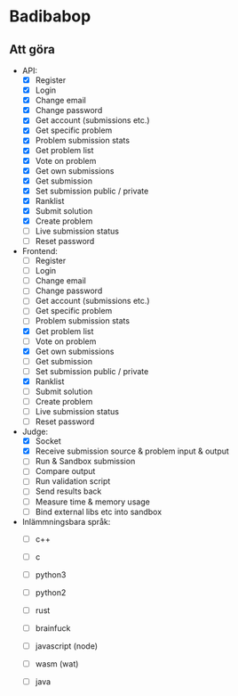 # Badibabop

## Att göra

* API:
  - [x] Register
  - [x] Login
  - [x] Change email
  - [x] Change password
  - [x] Get account (submissions etc.)
  - [x] Get specific problem
  - [x] Problem submission stats
  - [x] Get problem list
  - [x] Vote on problem
  - [x] Get own submissions
  - [x] Get submission
  - [x] Set submission public / private
  - [x] Ranklist
  - [x] Submit solution
  - [x] Create problem
  - [ ] Live submission status
  - [ ] Reset password

* Frontend:
  - [ ] Register
  - [ ] Login
  - [ ] Change email
  - [ ] Change password
  - [ ] Get account (submissions etc.)
  - [ ] Get specific problem
  - [ ] Problem submission stats
  - [x] Get problem list
  - [ ] Vote on problem
  - [x] Get own submissions
  - [ ] Get submission
  - [ ] Set submission public / private
  - [x] Ranklist
  - [ ] Submit solution
  - [ ] Create problem
  - [ ] Live submission status
  - [ ] Reset password

* Judge:
  - [x] Socket
  - [x] Receive submission source & problem input & output
  - [ ] Run & Sandbox submission
  - [ ] Compare output
  - [ ] Run validation script
  - [ ] Send results back
  - [ ] Measure time & memory usage
  - [ ] Bind external libs etc into sandbox

* Inlämmningsbara språk:
  - [ ] c++
  - [ ] c
  - [ ] python3
  - [ ] python2
  - [ ] rust
  - [ ] brainfuck
  - [ ] javascript (node)
  - [ ] wasm (wat)
  - [ ] java

